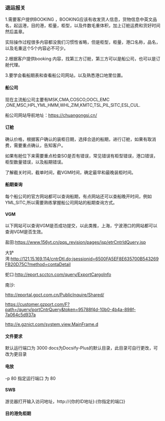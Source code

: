 ### 退运报关

1.需要客户提供BOOKING ，BOOKING应该有收发货人信息，货物信息中英文品名，起运港，目的港，柜量，柜型，以及件数毛重体积，加上订舱运费和货好时间然后盖章。

实际操作过程很多内容都没我们习惯性省略，但是柜型，柜量，港口名称，品名，以及毛重这个5个内容必不可少。

2.根据客户提供booking 内容，找第三方订舱，第三方可以是船公司，也可以是订舱代理。

3.要学会看船期表和查看船公司网站，以及熟悉港口地里位置。

#### 船公司

现在主流船公司主要有MSK,CMA,COSCO,OOCL,EMC ,ONE,MSC,HPL,YML,HMM,WHL,ZIM,KMTC,TSL,PIL,SITC,ESL,CUL.

船公司网站导航地址：https://chuangongsi.cn/

#### 订舱

确认价格，根据客户确认的装柜日期，选择合适的船期，进行订舱，如果有取消费，需要重点确认，告知客户。

如果有舱位下来需要重点检查SO是否有错误，常见错误有柜型错误，港口错误，柜型数量错误，以及船期错误。

了解截关时间，截单时间，截VGM时间，确定最早和最晚装柜时间。

#### 船期查询

每个船公司的官方网站都可以查询船期，有点网站还可以查船晚开时间，例如YML,SITC,所以需要熟练掌握船公司网站的船期查询方式。

#### VGM

以下网站可以查询VGM是否成功提交，以此类推，上海，宁波港口的网站都可以查询VGM是否生效。

盐田:https://www.156yt.cn/pqs_revision/pages/jsp/etrCntrIdQuery.jsp

大铲湾:http://121.15.169.114/cntrDtl.do;jsessionid=6500FA5EF8E635700B543269FB20D75C?method=contaDetail

蛇口:http://eport.scctcn.com/query/ExportCargoInfo

南沙:

http://eportal.goct.com.cn/PublicInquire/Shared/

https://customer.gzport.com/F?path=/query/portCntrQuery&token=95788f4d-10b0-4b4a-898f-7a064c5d937a

http://e.gznict.com/system.view.MainFrame.d



#### 文件要求

默认运行端口为 3000  docs为Docsify-Plus的默认目录，此目录可自行更改，可改为更目录



#### 电放

-p 80  指定运行端口  为 80 



#### SWB

游览器打开输入访问地址，http://{你的ID地址}:{你指定的端口}



#### 目的港免柜期

